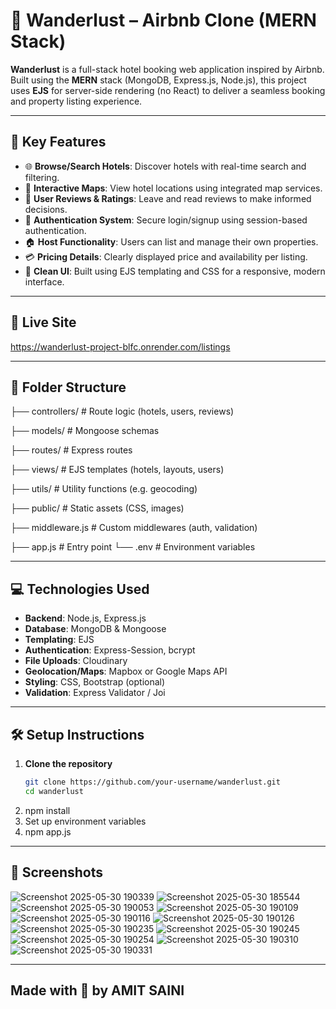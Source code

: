 # 🏨 Wanderlust – Airbnb Clone (MERN Stack)

**Wanderlust** is a full-stack hotel booking web application inspired by Airbnb. Built using the **MERN** stack (MongoDB, Express.js, Node.js), this project uses **EJS** for server-side rendering (no React) to deliver a seamless booking and property listing experience.

---

## 🚀 Key Features

- 🌐 **Browse/Search Hotels**: Discover hotels with real-time search and filtering.
- 📍 **Interactive Maps**: View hotel locations using integrated map services.
- 📝 **User Reviews & Ratings**: Leave and read reviews to make informed decisions.
- 🔐 **Authentication System**: Secure login/signup using session-based authentication.
- 🏠 **Host Functionality**: Users can list and manage their own properties.
- 💳 **Pricing Details**: Clearly displayed price and availability per listing.
- 🌟 **Clean UI**: Built using EJS templating and CSS for a responsive, modern interface.

---

## 🔗 Live Site

https://wanderlust-project-blfc.onrender.com/listings

---

## 📁 Folder Structure

├── controllers/ # Route logic (hotels, users, reviews)

├── models/ # Mongoose schemas

├── routes/ # Express routes

├── views/ # EJS templates (hotels, layouts, users)

├── utils/ # Utility functions (e.g. geocoding)

├── public/ # Static assets (CSS, images)

├── middleware.js # Custom middlewares (auth, validation)

├── app.js # Entry point
└── .env # Environment variables


---

## 💻 Technologies Used

- **Backend**: Node.js, Express.js
- **Database**: MongoDB & Mongoose
- **Templating**: EJS
- **Authentication**: Express-Session, bcrypt
- **File Uploads**: Cloudinary
- **Geolocation/Maps**: Mapbox or Google Maps API
- **Styling**: CSS, Bootstrap (optional)
- **Validation**: Express Validator / Joi

---

## 🛠 Setup Instructions

1. **Clone the repository**
   ```bash
   git clone https://github.com/your-username/wanderlust.git
   cd wanderlust
2. npm install
3. Set up environment variables
4. npm app.js

---

##  📸 Screenshots
![Screenshot 2025-05-30 190339](https://github.com/user-attachments/assets/f9ed18bc-8120-47ed-925b-22b82b7bd883)
![Screenshot 2025-05-30 185544](https://github.com/user-attachments/assets/67f18334-d4c7-4299-9988-fed9d430d144)
![Screenshot 2025-05-30 190053](https://github.com/user-attachments/assets/b3cd5d65-2ec3-4390-be9b-423c7150484e)
![Screenshot 2025-05-30 190109](https://github.com/user-attachments/assets/047cc90b-2a52-424d-96ea-cd9d3179aaf9)
![Screenshot 2025-05-30 190116](https://github.com/user-attachments/assets/bc96d9be-1c6d-4b80-a58c-361366d83cb2)
![Screenshot 2025-05-30 190126](https://github.com/user-attachments/assets/062b34e0-975f-4555-8157-8669a745d70a)
![Screenshot 2025-05-30 190235](https://github.com/user-attachments/assets/7f21b350-d313-4a58-8af3-39f023d7d70e)
![Screenshot 2025-05-30 190245](https://github.com/user-attachments/assets/e5b7a3fd-c797-47d0-a14a-5804c95e918c)
![Screenshot 2025-05-30 190254](https://github.com/user-attachments/assets/ca911701-ea69-451e-ad8f-838c36cac694)
![Screenshot 2025-05-30 190310](https://github.com/user-attachments/assets/49fbeec7-7502-467a-829c-5e2d4c15e7d4)
![Screenshot 2025-05-30 190331](https://github.com/user-attachments/assets/976331f9-6024-413b-bc8e-673d35aa5f1b)



---

##  Made with 💖 by AMIT SAINI




